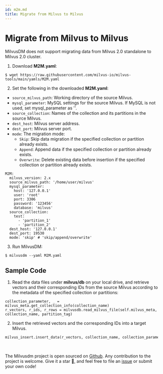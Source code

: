 ```yaml
---
id: m2m.md
title: Migrate from Milvus to Milvus
---
```


# Migrate from Milvus to Milvus

<div class="alert note">
MilvusDM does not support migrating data from Milvus 2.0 standalone to Milvus 2.0 cluster.
</div>

1. Download **M2M.yaml**:

```
$ wget https://raw.githubusercontent.com/milvus-io/milvus-tools/main/yamls/M2M.yaml
```

2. Set the following in the downloaded **M2M.yaml**:

- `source_milvus_path`: Working directory of the source Milvus.
- `mysql_parameter`: MySQL settings for the source Milvus. If MySQL is not used, set mysql_parameter as ''.
- `source_collection`: Names of the collection and its partitions in the source Milvus.
- `dest_host`: Milvus server address.
- `dest_port`: Milvus server port.
- `mode`: The migration mode:
  - `Skip`: Skip data migration if the specified collection or partition already exists.
  - `Append`: Append data if the specified collection or partition already exists.
  - `Overwrite`: Delete existing data before insertion if the specified collection or partition already exists.

```
M2M:
  milvus_version: 2.x
  source_milvus_path: '/home/user/milvus'
  mysql_parameter:
    host: '127.0.0.1'
    user: 'root'
    port: 3306
    password: '123456'
    database: 'milvus'
  source_collection:
    test:
      - 'partition_1'
      - 'partition_2'
  dest_host: '127.0.0.1'
  dest_port: 19530
  mode: 'skip' # 'skip/append/overwrite'
```

3. Run MilvusDM:

```
$ milvusdm --yaml M2M.yaml
```

## Sample Code

1. Read the data files under **milvus/db** on your local drive, and retrieve vectors and their corresponding IDs from the source Milvus according to the metadata of the specified collection or partitions:

```
collection_parameter, _ = milvus_meta.get_collection_info(collection_name)
r_vectors, r_ids, r_rows = milvusdb.read_milvus_file(self.milvus_meta, collection_name, partition_tag) 
```

2. Insert the retrieved vectors and the corresponding IDs into a target Milvus.

``` python
milvus_insert.insert_data(r_vectors, collection_name, collection_parameter, self.mode, r_ids, partition_tag)
```

<br/>

The Milvusdm project is open sourced on [Github](https://github.com/milvus-io/milvus-tools). Any contribution to the project is welcome. Give it a star 🌟, and feel free to file an [issue](https://github.com/milvus-io/milvus-tools/issues) or submit your own code! 
